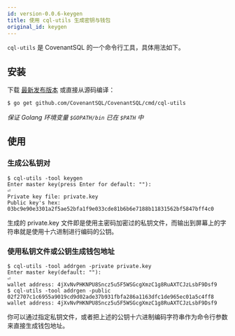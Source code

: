 ```yaml
---
id: version-0.0.6-keygen
title: 使用 cql-utils 生成密钥与钱包
original_id: keygen
---
```


`cql-utils` 是 CovenantSQL 的一个命令行工具，具体用法如下。

## 安装
下载 [最新发布版本](https://github.com/CovenantSQL/CovenantSQL/releases) 或直接从源码编译：
```bash
$ go get github.com/CovenantSQL/CovenantSQL/cmd/cql-utils
```
*保证 Golang 环境变量 `$GOPATH/bin` 已在 `$PATH` 中*

## 使用
### 生成公私钥对

```
$ cql-utils -tool keygen
Enter master key(press Enter for default: ""):
⏎
Private key file: private.key
Public key's hex: 03bc9e90e3301a2f5ae52bfa1f9e033cde81b6b6e7188b11831562bf5847bff4c0
```

生成的 private.key 文件即是使用主密码加密过的私钥文件，而输出到屏幕上的字符串就是使用十六进制进行编码的公钥。

### 使用私钥文件或公钥生成钱包地址

```
$ cql-utils -tool addrgen -private private.key
Enter master key(default: ""):
⏎
wallet address: 4jXvNvPHKNPU8Sncz5u5F5WSGcgXmzC1g8RuAXTCJzLsbF9Dsf9
$ cql-utils -tool addrgen -public 02f2707c1c6955a9019cd9d02ade37b931fbfa286a1163dfc1de965ec01a5c4ff8
wallet address: 4jXvNvPHKNPU8Sncz5u5F5WSGcgXmzC1g8RuAXTCJzLsbF9Dsf9
```

你可以通过指定私钥文件，或者把上述的公钥十六进制编码字符串作为命令行参数来直接生成钱包地址。
